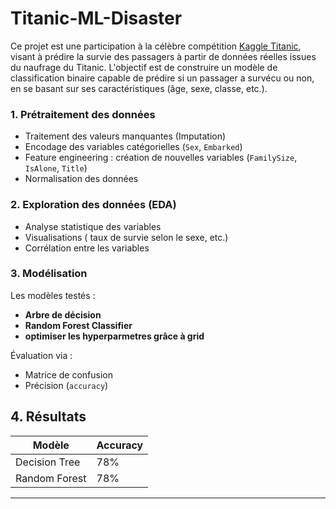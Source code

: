 # Titanic-ML-Disaster
Ce projet est une participation à la célèbre compétition [Kaggle Titanic](https://www.kaggle.com/competitions/titanic), visant à prédire la survie des passagers à partir de données réelles issues du naufrage du Titanic.
L'objectif est de construire un modèle de classification binaire capable de prédire si un passager a survécu ou non, en se basant sur ses caractéristiques (âge, sexe, classe, etc.).

### 1. Prétraitement des données

- Traitement des valeurs manquantes (Imputation)
- Encodage des variables catégorielles (`Sex`, `Embarked`)
- Feature engineering : création de nouvelles variables (`FamilySize`, `IsAlone`, `Title`)
- Normalisation des données 

### 2. Exploration des données (EDA)

- Analyse statistique des variables
- Visualisations ( taux de survie selon le sexe,  etc.)
- Corrélation entre les variables

### 3. Modélisation

Les modèles testés :

- **Arbre de décision**
- **Random Forest Classifier**
- **optimiser les hyperparmetres grâce à grid**

Évaluation via :

- Matrice de confusion
- Précision (`accuracy`)


## 4. Résultats

| Modèle              | Accuracy | 
|---------------------|----------|
| Decision Tree       | 78%      |           
| Random Forest       | 78%    |            

---
